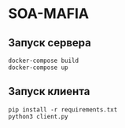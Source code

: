 # SOA-MAFIA

## Запуск сервера
```
docker-compose build
docker-compose up
```

## Запуск клиента
```
pip install -r requirements.txt
python3 client.py
```